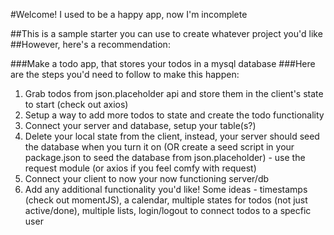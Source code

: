 #Welcome! I used to be a happy app, now I'm incomplete

##This is a sample starter you can use to create whatever project you'd like
##However, here's a recommendation:

###Make a todo app, that stores your todos in a mysql database
###Here are the steps you'd need to follow to make this happen:

1. Grab todos from json.placeholder api and store them in the client's state to start (check out axios)
2. Setup a way to add more todos to state and create the todo functionality
3. Connect your server and database, setup your table(s?)
4. Delete your local state from the client, instead, your server should seed the database when you turn it on (OR create a seed script in your package.json to seed the database from json.placeholder) - use the request module (or axios if you feel comfy with request)
5. Connect your client to now your now functioning server/db
6. Add any additional functionality you'd like! Some ideas - timestamps (check out momentJS), a calendar, multiple states for todos (not just active/done), multiple lists, login/logout to connect todos to a specfic user
